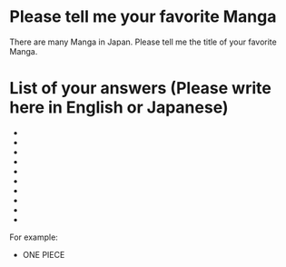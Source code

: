 # Please tell me your favorite Manga
There are many Manga in Japan.
Please tell me the title of your favorite Manga.

# List of your answers (Please write here in English or Japanese)
-  
-
- 
- 
- 
- 
- 
- 
- 
-

For example:
- ONE PIECE
